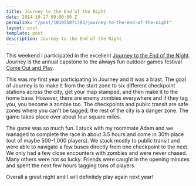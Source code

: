 ```yaml
---
title: Journey to the End of the Night
date: 2014-10-27 00:00:00 Z
permalink: "/post/101055871793/journey-to-the-end-of-the-night"
layout: post
template: post
description: Journey to the End of the Night
---
```


This weekend I participated in the excellent [Journey to the End of the Night](http://ichaseyou.com/). Journey is the annual capstone to the always fun outdoor games festival [Come Out and Play](http://comeoutandplaysf.org/).

This was my first year participating in Journey and it was a blast. The goal of Journey is to make it from the start zone to six different checkpoint stations across the city, get your map stamped, and then make it to the home base. However, there are enemy zombies everywhere and if they tag you, you become a zombie too. The checkpoints and public transit are safe zones where you can't be tagged; the rest of the city is a danger zone. The game takes place over about four square miles.

The game was so much fun. I stuck with my roommate Adam and we managed to complete the race in about 3.5 hours and come in 30th place (out of maybe 500-1,000 players). We stuck mostly to public transit and were able to navigate a few buses directly from one checkpoint to the next. We only had a few close encounters with zombies and were never chased. Many others were not so lucky. Friends were caught in the opening minutes and spent the next few hours tagging tons of players.

Overall a great night and I will definitely play again next year!